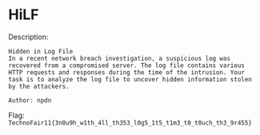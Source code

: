 # HiLF

Description:

```
Hidden in Log File
In a recent network breach investigation, a suspicious log was recovered from a compromised server. The log file contains various HTTP requests and responses during the time of the intrusion. Your task is to analyze the log file to uncover hidden information stolen by the attackers.

Author: npdn
```

<!--
Hint (if needed):
1. Keeping an eye out for invalid URLs is a smart practice.
2. SSssHhH!!... u see it and know exactly how to obtain the passphrase.
-->

Flag: `TechnoFair11{3n0u9h_w1th_4ll_th353_l0g5_1t5_t1m3_t0_t0uch_th3_9r455}`
